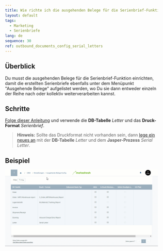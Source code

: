 ```yaml
---
title: Wie richte ich die ausgehenden Belege für die Serienbrief-Funktion ein?
layout: default
tags:
  - Marketing
  - Serienbriefe
lang: de
sequence: 30
ref: outbound_documents_config_serial_letters
---
```


## Überblick
Du musst die ausgehenden Belege für die Serienbrief-Funktion einrichten, damit die erstellten Serienbriefe ebenfalls unter dem Menüpunkt "Ausgehende Belege" aufgelistet werden, wo Du sie dann entweder einzeln der Reihe nach oder kollektiv weiterverarbeiten kannst.

## Schritte
[Folge dieser Anleitung](Ausgehende_Belege_Konfig) und verwende die **DB-Tabelle** *Letter* und das **Druck-Format** *Serienbrief*.
 >**Hinweis:** Sollte das Druckformat nicht vorhanden sein, dann [lege ein neues an](Druckformat_anlegen) mit der **DB-Tabelle** *Letter* und dem **Jasper-Prozess** *Serial Letter*.

## Beispiel
![](assets/Ausgehende_Belege_Konfig_Serienbriefe.gif)
